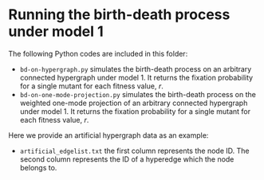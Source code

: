 # Running the birth-death process under model 1

The following Python codes are included in this folder:

- `bd-on-hypergraph.py` simulates the birth-death process on an arbitrary connected hypergraph under model 1. It returns the fixation probability for a single mutant for each fitness value, $r$.
- `bd-on-one-mode-projection.py` simulates the birth-death process on the weighted one-mode projection of an arbitrary connected hypergraph under model 1. It returns the fixation probability for a single mutant for each fitness value, $r$.

Here we provide an artificial hypergraph data as an example:

- `artificial_edgelist.txt` the first column represents the node ID. The second column represents the ID of a hyperedge which the node belongs to.
